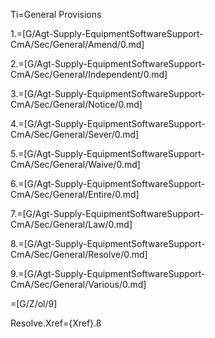 Ti=General Provisions

1.=[G/Agt-Supply-EquipmentSoftwareSupport-CmA/Sec/General/Amend/0.md]

2.=[G/Agt-Supply-EquipmentSoftwareSupport-CmA/Sec/General/Independent/0.md]

3.=[G/Agt-Supply-EquipmentSoftwareSupport-CmA/Sec/General/Notice/0.md]

4.=[G/Agt-Supply-EquipmentSoftwareSupport-CmA/Sec/General/Sever/0.md]

5.=[G/Agt-Supply-EquipmentSoftwareSupport-CmA/Sec/General/Waive/0.md]

6.=[G/Agt-Supply-EquipmentSoftwareSupport-CmA/Sec/General/Entire/0.md]

7.=[G/Agt-Supply-EquipmentSoftwareSupport-CmA/Sec/General/Law/0.md]

8.=[G/Agt-Supply-EquipmentSoftwareSupport-CmA/Sec/General/Resolve/0.md]

9.=[G/Agt-Supply-EquipmentSoftwareSupport-CmA/Sec/General/Various/0.md]

=[G/Z/ol/9]

Resolve.Xref={Xref}.8
